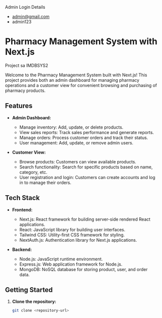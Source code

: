 Admin Login Details
- admin@gmail.com
- admin123
# Pharmacy Management System with Next.js

Project sa IMDBSYS2

Welcome to the Pharmacy Management System built with Next.js! This project provides both an admin dashboard for managing pharmacy operations and a customer view for convenient browsing and purchasing of pharmacy products.

## Features

- **Admin Dashboard:**
  - Manage inventory: Add, update, or delete products.
  - View sales reports: Track sales performance and generate reports.
  - Manage orders: Process customer orders and track their status.
  - User management: Add, update, or remove admin users.

- **Customer View:**
  - Browse products: Customers can view available products.
  - Search functionality: Search for specific products based on name, category, etc.
  - User registration and login: Customers can create accounts and log in to manage their orders.

## Tech Stack

- **Frontend:**
  - Next.js: React framework for building server-side rendered React applications.
  - React: JavaScript library for building user interfaces.
  - Tailwind CSS: Utility-first CSS framework for styling.
  - NextAuth.js: Authentication library for Next.js applications.

- **Backend:**
  - Node.js: JavaScript runtime environment.
  - Express.js: Web application framework for Node.js.
  - MongoDB: NoSQL database for storing product, user, and order data.

## Getting Started

1. **Clone the repository:**
   ```bash
   git clone <repository-url>
